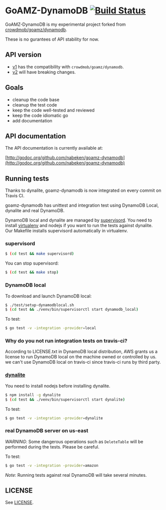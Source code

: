 # GoAMZ-DynamoDB [![Build Status](https://travis-ci.org/nabeken/goamz-dynamodb.png?branch=master)](https://travis-ci.org/nabeken/goamz-dynamodb)

GoAMZ-DynamoDB is my experimental project forked from [crowdmob/goamz/dynamodb](https://github.com/crowdmob/goamz/tree/master/dynamodb).

These is no gurantees of API stability for now.

## API version

- [v1](http://gopkg.in/nabeken/goamz-dynamodb.v1) has the compatibility with `crowdmob/goamz/dynamodb`.
- [v2](http://gopkg.in/nabeken/goamz-dynamodb.v2) will have breaking changes.

## Goals

- cleanup the code base
- cleanup the test code
- keep the code well-tested and reviewed
- keep the code idiomatic go
- add documentation

## API documentation

The API documentation is currently available at:

[http://godoc.org/github.com/nabeken/goamz-dynamodb](http://godoc.org/github.com/nabeken/goamz-dynamodb)

## Running tests

Thanks to dynalite, goamz-dynamodb is now integrated on every commit on Travis CI.

goamz-dynamodb has unittest and integration test using DynamoDB Local, dynalite and real DynamoDB.

DynamoDB local and dynalite are managed by [supervisord](http://supervisord.org/).
You need to install [virtualenv](http://virtualenv.readthedocs.org/en/latest/) and nodejs if you want to run the tests against dynalite.
Our Makefile installs supervisord automatically in virtualenv.

### supervisord

```sh
$ (cd test && make supervisord)
```

You can stop supervisord:

```sh
$ (cd test && make stop)
```
### DynamoDB local

To download and launch DynamoDB local:

```sh
$ ./test/setup-dynamodblocal.sh
$ (cd test && ./venv/bin/supervisorctl start dynamodb_local)
```

To test:

```sh
$ go test -v -integration -provider=local
```

### Why do you not run integration tests on travis-ci?

According to LICENSE.txt in DynamoDB local distribution, AWS grants us a license to run DynamoDB local on the machine owned or controlled by us.
we can't use DynamoDB local on travis-ci since travis-ci runs by third party.

### [dynalite](https://github.com/mhart/dynalite)

You need to install nodejs before installing dynalite.

```sh
$ npm install -g dynalite
$ (cd test && ./venv/bin/supervisorctl start dynalite)
```

To test:

```sh
$ go test -v -integration -provider=dynalite
```

### real DynamoDB server on us-east

_WARNING_: Some dangerous operations such as `DeleteTable` will be performed during the tests. Please be careful.

To test:

```sh
$ go test -v -integration -provider=amazon
```

_Note_: Running tests against real DynamoDB will take several minutes.

## LICENSE

See [LICENSE](LICENSE).
